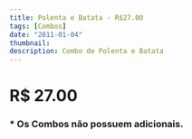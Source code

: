 ```yaml
---
title: Polenta e Batata - R$27.00
tags: [Combos]
date: "2011-01-04"
thumbnail: 
description: Combo de Polenta e Batata
---
```


# R$ 27.00

<h3 id="unordered">
<strong>
<strong>* Os Combos não possuem adicionais.</strong>
</strong>
</h3>